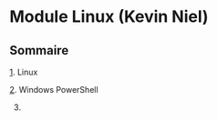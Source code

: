 # Module Linux (Kevin Niel)

## Sommaire

[1](https://github.com/NatSch45/linux/blob/master/linux.md). Linux

[2](https://github.com/NatSch45/linux/blob/master/Powershell/README.md). Windows PowerShell

3.
